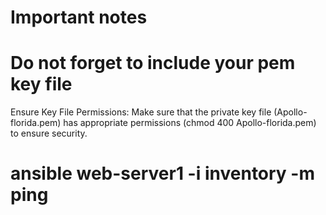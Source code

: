 
# Important notes 

# Do not forget to include your pem key file

Ensure Key File Permissions: Make sure that the private key file (Apollo-florida.pem) 
has appropriate permissions (chmod 400 Apollo-florida.pem) to ensure security.

# ansible web-server1 -i inventory -m ping
